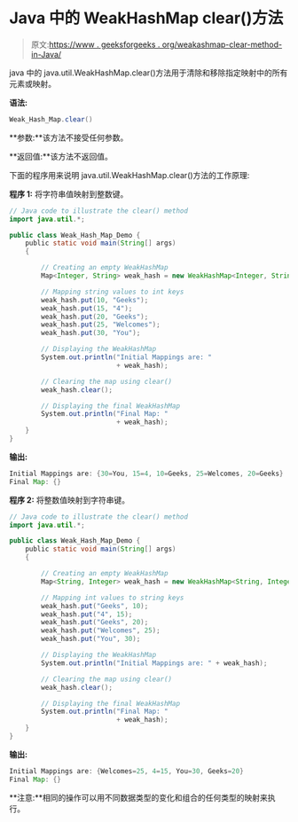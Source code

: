 # Java 中的 WeakHashMap clear()方法

> 原文:[https://www . geeksforgeeks . org/weakashmap-clear-method-in-Java/](https://www.geeksforgeeks.org/weakhashmap-clear-method-in-java/)

java 中的 java.util.WeakHashMap.clear()方法用于清除和移除指定映射中的所有元素或映射。

**语法:**

```java
Weak_Hash_Map.clear()
```

**参数:**该方法不接受任何参数。

**返回值:**该方法不返回值。

下面的程序用来说明 java.util.WeakHashMap.clear()方法的工作原理:

**程序 1:** 将字符串值映射到整数键。

```java
// Java code to illustrate the clear() method
import java.util.*;

public class Weak_Hash_Map_Demo {
    public static void main(String[] args)
    {

        // Creating an empty WeakHashMap
        Map<Integer, String> weak_hash = new WeakHashMap<Integer, String>();

        // Mapping string values to int keys
        weak_hash.put(10, "Geeks");
        weak_hash.put(15, "4");
        weak_hash.put(20, "Geeks");
        weak_hash.put(25, "Welcomes");
        weak_hash.put(30, "You");

        // Displaying the WeakHashMap
        System.out.println("Initial Mappings are: "
                           + weak_hash);

        // Clearing the map using clear()
        weak_hash.clear();

        // Displaying the final WeakHashMap
        System.out.println("Final Map: "
                           + weak_hash);
    }
}
```

**输出:**

```java
Initial Mappings are: {30=You, 15=4, 10=Geeks, 25=Welcomes, 20=Geeks}
Final Map: {}

```

**程序 2:** 将整数值映射到字符串键。

```java
// Java code to illustrate the clear() method
import java.util.*;

public class Weak_Hash_Map_Demo {
    public static void main(String[] args)
    {

        // Creating an empty WeakHashMap
        Map<String, Integer> weak_hash = new WeakHashMap<String, Integer>();

        // Mapping int values to string keys
        weak_hash.put("Geeks", 10);
        weak_hash.put("4", 15);
        weak_hash.put("Geeks", 20);
        weak_hash.put("Welcomes", 25);
        weak_hash.put("You", 30);

        // Displaying the WeakHashMap
        System.out.println("Initial Mappings are: " + weak_hash);

        // Clearing the map using clear()
        weak_hash.clear();

        // Displaying the final WeakHashMap
        System.out.println("Final Map: "
                           + weak_hash);
    }
}
```

**输出:**

```java
Initial Mappings are: {Welcomes=25, 4=15, You=30, Geeks=20}
Final Map: {}

```

**注意:**相同的操作可以用不同数据类型的变化和组合的任何类型的映射来执行。